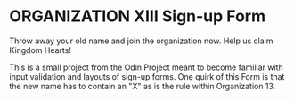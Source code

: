 # ORGANIZATION XIII Sign-up Form

Throw away your old name and join the organization now. Help us claim Kingdom Hearts!

This is a small project from the Odin Project meant to become familiar with input validation and layouts of sign-up forms. One quirk of this Form is that the new name has to contain an "X" as is the rule within Organization 13.
